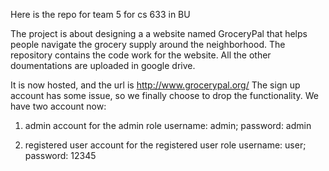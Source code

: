 Here is the repo for team 5 for cs 633 in BU

The project is about designing a a website named GroceryPal that helps people navigate the grocery supply around the neighborhood.
The repository contains the code work for the website. All the other doumentations are uploaded in google drive.

It is now hosted, and the url is http://www.grocerypal.org/
The sign up account has some issue, so we finally choose to drop the functionality.
We have two account now:
1. admin account for the admin role
username: admin; password: admin

2. registered user account for the registered user role
username: user; password: 12345
